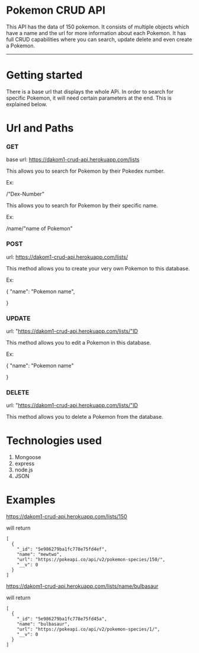 # Pokemon CRUD API

This API has the data of 150 pokemon. It consists of multiple objects which have a name and the url for more information about each Pokemon. It has full CRUD capabilities where you can search, update delete and even create a Pokemon.

---
# Getting started

There is a base url that displays the whole APi. In order to search for specific Pokemon, it will need certain parameters at the end. This is explained below. 


# Url and Paths

### GET

base url: https://dakom1-crud-api.herokuapp.com/lists

This  allows you to search for Pokemon by their Pokedex number. 

Ex:

/"Dex-Number"

This  allows you to search for Pokemon by their specific name. 

Ex:

/name/"name of Pokemon"



### POST

url: https://dakom1-crud-api.herokuapp.com/lists/

This method allows you to create your very own Pokemon to this database.

Ex:

{
"name": "Pokemon name",

}

### UPDATE

url: "https://dakom1-crud-api.herokuapp.com/lists/"ID

This method allows you to edit a Pokemon in this database.

Ex:

{
"name": "Pokemon name"

}

### DELETE

url: "https://dakom1-crud-api.herokuapp.com/lists/"ID

This method allows you to delete a Pokemon from the database.


# Technologies used

1. Mongoose
2. express
3. node.js
4. JSON

# Examples

https://dakom1-crud-api.herokuapp.com/lists/150

will return

```
[
  {
    "_id": "5e986279ba1fc778e75fd4ef",
    "name": "mewtwo",
    "url": "https://pokeapi.co/api/v2/pokemon-species/150/",
    "__v": 0
  }
]
```
https://dakom1-crud-api.herokuapp.com/lists/name/bulbasaur

will return

```
[
  {
    "_id": "5e986279ba1fc778e75fd45a",
    "name": "bulbasaur",
    "url": "https://pokeapi.co/api/v2/pokemon-species/1/",
    "__v": 0
  }
]
```